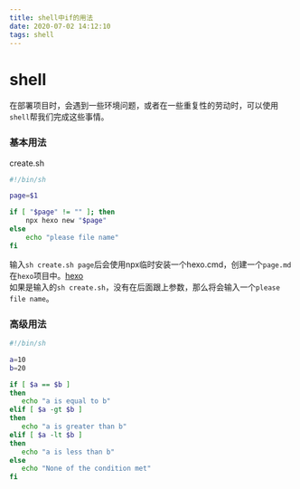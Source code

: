 ```yaml
---
title: shell中if的用法
date: 2020-07-02 14:12:10
tags: shell
---
```


# shell

在部署项目时，会遇到一些环境问题，或者在一些重复性的劳动时，可以使用`shell`帮我们完成这些事情。

### 基本用法

create.sh
```sh
#!/bin/sh

page=$1

if [ "$page" != "" ]; then
    npx hexo new "$page"
else
    echo "please file name"
fi
```

输入`sh create.sh page`后会使用npx临时安装一个hexo.cmd，创建一个`page.md`在`hexo`项目中。[hexo](https://hexo.io/zh-cn/docs/)  
如果是输入的`sh create.sh`，没有在后面跟上参数，那么将会输入一个`please file name`。

### 高级用法

```sh
#!/bin/sh

a=10
b=20

if [ $a == $b ]
then
   echo "a is equal to b"
elif [ $a -gt $b ]
then
   echo "a is greater than b"
elif [ $a -lt $b ]
then
   echo "a is less than b"
else
   echo "None of the condition met"
fi
```
